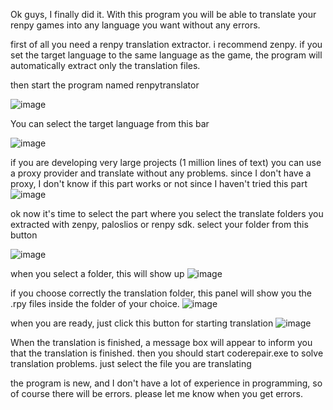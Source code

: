 Ok guys, I finally did it. With this program you will be able to translate your renpy games into any language you want without any errors.



first of all you need a renpy translation extractor. i recommend zenpy. if you set the target language to the same language as the game, the program will automatically extract only the translation files.



then start the program named renpytranslator


![image](https://github.com/user-attachments/assets/18621e7d-f3ae-48e2-8307-d017c799c0a6)


You can select the target language from this bar

![image](https://github.com/user-attachments/assets/01b46677-7a9a-4522-914a-fd969f7c2308)


if you are developing very large projects (1 million lines of text) you can use a proxy provider and translate without any problems. since I don't have a proxy, I don't know if this part works or not since I haven't tried this part
![image](https://github.com/user-attachments/assets/f27fd597-2903-4945-840c-6f74bc1c5424)


ok now it's time to select the part where you select the translate folders you extracted with zenpy, paloslios or renpy sdk. select your folder from this button


![image](https://github.com/user-attachments/assets/e2576698-f6cf-488f-b4cb-7735e624fb36)


when you select a folder, this will show up
![image](https://github.com/user-attachments/assets/a2d278a5-3f87-40c2-a3f6-e21c373f7221)

if you choose correctly the translation folder, this panel will show you the .rpy files inside the folder of your choice.
![image](https://github.com/user-attachments/assets/dd9a3629-b72b-4415-af60-0273f5b8869f)

when you are ready, just click this button for starting translation
![image](https://github.com/user-attachments/assets/bd2e0d51-c179-491c-9837-ffcfc4f4968d)




When the translation is finished, a message box will appear to inform you that the translation is finished.  then you should start coderepair.exe to solve translation problems. just select the file you are translating







the program is new, and I don't have a lot of experience in programming, so of course there will be errors. please let me know when you get errors.
